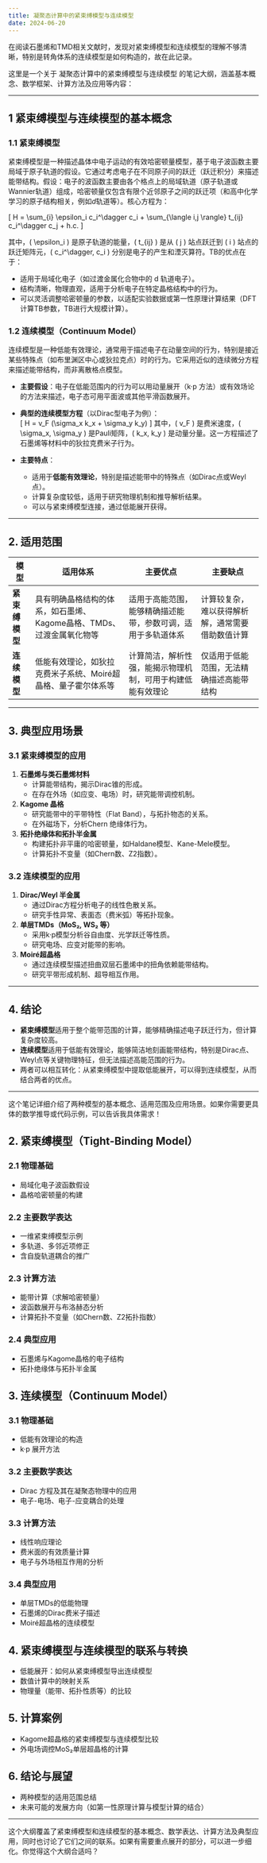 ```yaml
---
title: 凝聚态计算中的紧束缚模型与连续模型
date: 2024-06-20
---
```


在阅读石墨烯和TMD相关文献时，发现对紧束缚模型和连续模型的理解不够清晰，特别是转角体系的连续模型是如何构造的，故在此记录。

这里是一个关于 凝聚态计算中的紧束缚模型与连续模型 的笔记大纲，涵盖基本概念、数学框架、计算方法及应用等内容：  

---

## 1 紧束缚模型与连续模型的基本概念

### 1.1 紧束缚模型

紧束缚模型是一种描述晶体中电子运动的有效哈密顿量模型，基于电子波函数主要局域于原子轨道的假设。它通过考虑电子在不同原子间的跃迁（跃迁积分）来描述能带结构。假设：电子的波函数主要由各个格点上的局域轨道（原子轨道或Wannier轨道）组成，哈密顿量仅包含有限个近邻原子之间的跃迁项（和高中化学学习的原子结构相关，例如$d$轨道等）。核心方程为：

\[
  H = \sum_{i} \epsilon_i c_i^\dagger c_i + \sum_{\langle i,j \rangle} t_{ij} c_i^\dagger c_j + h.c.
\]

其中，\( \epsilon_i \) 是原子轨道的能量，\( t_{ij} \) 是从 \( j \) 站点跃迁到 \( i \) 站点的跃迁矩阵元，\( c_i^\dagger, c_i \) 分别是电子的产生和湮灭算符。TB的优点在于：

- 适用于局域化电子（如过渡金属化合物中的 d 轨道电子）。  
- 结构清晰，物理直观，适用于分析电子在特定晶格结构中的行为。  
- 可以灵活调整哈密顿量的参数，以适配实验数据或第一性原理计算结果（DFT计算TB参数，TB进行大规模计算）。  

### 1.2 连续模型（Continuum Model）

连续模型是一种低能有效理论，通常用于描述电子在动量空间的行为，特别是接近某些特殊点（如布里渊区中心或狄拉克点）时的行为。它采用近似的连续微分方程来描述能带结构，而非离散格点模型。  

- **主要假设**：电子在低能范围内的行为可以用动量展开（k·p 方法）或有效场论的方法来描述，电子态可用平面波或其他平滑函数展开。  
- **典型的连续模型方程**（以Dirac型电子为例）：  
  \[
  H = v_F (\sigma_x k_x + \sigma_y k_y)
  \]
  其中，\( v_F \) 是费米速度，\( \sigma_x, \sigma_y \) 是Pauli矩阵，\( k_x, k_y \) 是动量分量。这一方程描述了石墨烯等材料中的狄拉克费米子行为。  

- **主要特点**：  
  - 适用于**低能有效理论**，特别是描述能带中的特殊点（如Dirac点或Weyl点）。  
  - 计算复杂度较低，适用于研究物理机制和推导解析结果。  
  - 可以与紧束缚模型连接，通过低能展开获得。  

---

## **2. 适用范围**  

| **模型** | **适用体系** | **主要优点** | **主要缺点** |
|----------|------------|-------------|-------------|
| **紧束缚模型** | 具有明确晶格结构的体系，如石墨烯、Kagome晶格、TMDs、过渡金属氧化物等 | 适用于高能范围，能够精确描述能带，参数可调，适用于多轨道体系 | 计算较复杂，难以获得解析解，通常需要借助数值计算 |
| **连续模型** | 低能有效理论，如狄拉克费米子系统、Moiré超晶格、量子霍尔体系等 | 计算简洁，解析性强，能揭示物理机制，可用于构建低能有效理论 | 仅适用于低能范围，无法精确描述高能带结构 |

---

## **3. 典型应用场景**  

### **3.1 紧束缚模型的应用**  
1. **石墨烯与类石墨烯材料**  
   - 计算能带结构，揭示Dirac锥的形成。  
   - 在存在外场（如应变、电场）时，研究能带调控机制。  
2. **Kagome 晶格**  
   - 研究能带中的平带特性（Flat Band），与拓扑物态的关系。  
   - 在外磁场下，分析Chern 绝缘体行为。  
3. **拓扑绝缘体和拓扑半金属**  
   - 构建拓扑非平庸的哈密顿量，如Haldane模型、Kane-Mele模型。  
   - 计算拓扑不变量（如Chern数、Z2指数）。  

### **3.2 连续模型的应用**  
1. **Dirac/Weyl 半金属**  
   - 通过Dirac方程分析电子的线性色散关系。  
   - 研究手性异常、表面态（费米弧）等拓扑现象。  
2. **单层TMDs（MoS₂, WS₂ 等）**  
   - 采用k·p模型分析谷自由度、光学跃迁等性质。  
   - 研究电场、应变对能带的影响。  
3. **Moiré超晶格**  
   - 通过连续模型描述扭曲双层石墨烯中的扭角依赖能带结构。  
   - 研究平带形成机制、超导相互作用。  

---

## **4. 结论**  
- **紧束缚模型**适用于整个能带范围的计算，能够精确描述电子跃迁行为，但计算复杂度较高。  
- **连续模型**适用于低能有效理论，能够简洁地刻画能带结构，特别是Dirac点、Weyl点等关键物理特征，但无法描述高能范围的行为。  
- 两者可以相互转化：从紧束缚模型中提取低能展开，可以得到连续模型，从而结合两者的优点。  

---

这个笔记详细介绍了两种模型的基本概念、适用范围及应用场景。如果你需要更具体的数学推导或代码示例，可以告诉我具体需求！
 

##  2. 紧束缚模型（Tight-Binding Model） 
   ### 2.1 物理基础  
   - 局域化电子波函数假设  
   - 晶格哈密顿量的构建  

   ### 2.2 主要数学表达  
   - 一维紧束缚模型示例  
   - 多轨道、多邻近项修正  
   - 含自旋轨道耦合的推广  

   ### 2.3 计算方法  
   - 能带计算（求解哈密顿量）  
   - 波函数展开与布洛赫态分析  
   - 计算拓扑不变量（如Chern数、Z2拓扑指数）  

   ### 2.4 典型应用  
   - 石墨烯与Kagome晶格的电子结构  
   - 拓扑绝缘体与拓扑半金属  

##  3. 连续模型（Continuum Model） 
   ### 3.1 物理基础  
   - 低能有效理论的构造  
   - k·p 展开方法  

   ### 3.2 主要数学表达  
   - Dirac 方程及其在凝聚态物理中的应用  
   - 电子-电场、电子-应变耦合的处理  

   ### 3.3 计算方法  
   - 线性响应理论  
   - 费米面的有效质量计算  
   - 电子与外场相互作用的分析  

   ### 3.4 典型应用  
   - 单层TMDs的低能物理  
   - 石墨烯的Dirac费米子描述  
   - Moiré超晶格的连续模型  

##  4. 紧束缚模型与连续模型的联系与转换 
   - 低能展开：如何从紧束缚模型导出连续模型  
   - 数值计算中的映射关系  
   - 物理量（能带、拓扑性质等）的比较  

##  5. 计算案例 
   - Kagome超晶格的紧束缚模型与连续模型比较  
   - 外电场调控MoS₂单层超晶格的计算  

##  6. 结论与展望 
   - 两种模型的适用范围总结  
   - 未来可能的发展方向（如第一性原理计算与模型计算的结合）  

---

这个大纲覆盖了紧束缚模型和连续模型的基本概念、数学表达、计算方法及典型应用，同时也讨论了它们之间的联系。如果有需要重点展开的部分，可以进一步细化。你觉得这个大纲合适吗？